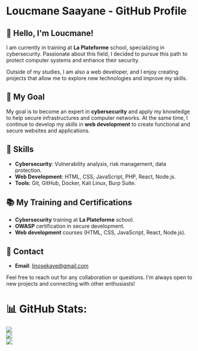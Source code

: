 # Loucmane Saayane - GitHub Profile

## 👋 Hello, I'm Loucmane!

I am currently in training at **La Plateforme** school, specializing in cybersecurity. Passionate about this field, I decided to pursue this path to protect computer systems and enhance their security.

Outside of my studies, I am also a web developer, and I enjoy creating projects that allow me to explore new technologies and improve my skills.

## 🎯 My Goal
My goal is to become an expert in **cybersecurity** and apply my knowledge to help secure infrastructures and computer networks. At the same time, I continue to develop my skills in **web development** to create functional and secure websites and applications.

## 🔧 Skills
- **Cybersecurity**: Vulnerability analysis, risk management, data protection.
- **Web Development**: HTML, CSS, JavaScript, PHP, React, Node.js.
- **Tools**: Git, GitHub, Docker, Kali Linux, Burp Suite.

## 📚 My Training and Certifications
- **Cybersecurity** training at **La Plateforme** school.
- **OWASP** certification in secure development.
- **Web development** courses (HTML, CSS, JavaScript, React, Node.js).

## 💬 Contact
- **Email**: [linosekaye@gmail.com](mailto:linosekaye@gmail.com)

Feel free to reach out for any collaboration or questions. I'm always open to new projects and connecting with other enthusiasts!

# 📊 GitHub Stats:
![](https://github-readme-stats.vercel.app/api?username=loucmane-saayane&theme=dark&hide_border=true&include_all_commits=false&count_private=false)<br/>
![](https://github-readme-streak-stats.herokuapp.com/?user=loucmane-saayane&theme=dark&hide_border=true)<br/>
![](https://github-readme-stats.vercel.app/api/top-langs/?username=loucmane-saayane&theme=dark&hide_border=true&include_all_commits=false&count_private=false&layout=compact)
